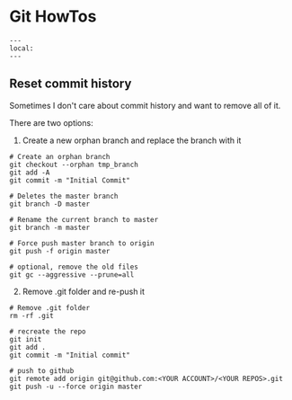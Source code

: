 # Git HowTos
```{contents} Table of Contents
---
local:
---
```


## Reset commit history 

Sometimes I don't care about commit history and want to remove all of it. 

There are two options:

1) Create a new orphan branch and replace the branch with it
```shell
# Create an orphan branch
git checkout --orphan tmp_branch
git add -A
git commit -m "Initial Commit"

# Deletes the master branch
git branch -D master  

# Rename the current branch to master
git branch -m master  

# Force push master branch to origin
git push -f origin master  

# optional, remove the old files
git gc --aggressive --prune=all
```

2) Remove .git folder and re-push it
```shell
# Remove .git folder
rm -rf .git

# recreate the repo
git init
git add .
git commit -m "Initial commit"

# push to github 
git remote add origin git@github.com:<YOUR ACCOUNT>/<YOUR REPOS>.git
git push -u --force origin master
```